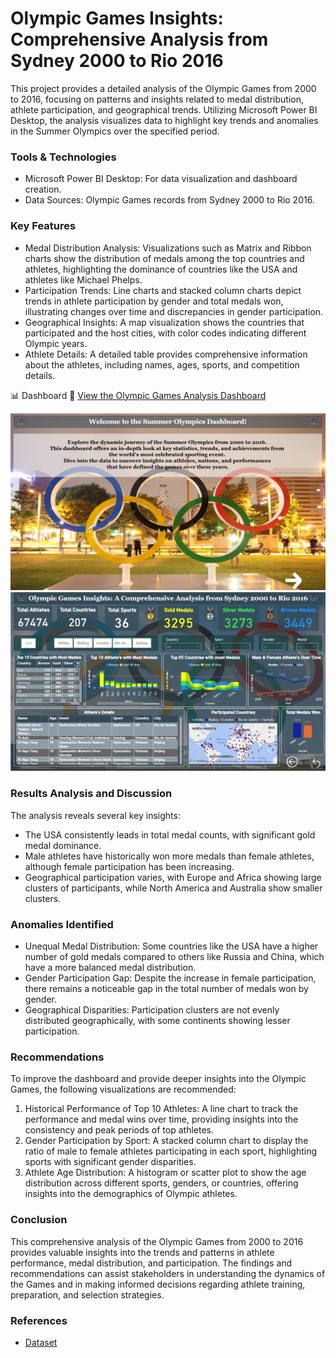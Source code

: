# Olympic Games Insights: Comprehensive Analysis from Sydney 2000 to Rio 2016

This project provides a detailed analysis of the Olympic Games from 2000 to 2016, focusing on patterns and insights related to medal distribution, athlete participation, and geographical trends. Utilizing Microsoft Power BI Desktop, the analysis visualizes data to highlight key trends and anomalies in the Summer Olympics over the specified period.

### Tools & Technologies
- Microsoft Power BI Desktop: For data visualization and dashboard creation.
- Data Sources: Olympic Games records from Sydney 2000 to Rio 2016.

### Key Features
- Medal Distribution Analysis: Visualizations such as Matrix and Ribbon charts show the distribution of medals among the top countries and athletes, highlighting the dominance of countries like the USA and athletes like Michael Phelps.
- Participation Trends: Line charts and stacked column charts depict trends in athlete participation by gender and total medals won, illustrating changes over time and discrepancies in gender participation.
- Geographical Insights: A map visualization shows the countries that participated and the host cities, with color codes indicating different Olympic years.
- Athlete Details: A detailed table provides comprehensive information about the athletes, including names, ages, sports, and competition details.

📊 Dashboard 🔗 [View the Olympic Games Analysis Dashboard](https://app.powerbi.com/groups/me/reports/d8c3ca9a-ac6f-4997-9047-a4fd725a1ff8/6776283d5227d7fc028c?experience=power-bi)

![image alt](https://github.com/Peheni01/Olympic-Games-Insights-A-Comprehensive-Analysis/blob/2740931ab739d309767c463e067096ab56d5e0f4/a.%20Dashboard.png)
![image alt](https://github.com/Peheni01/Olympic-Games-Insights-A-Comprehensive-Analysis/blob/257d888e13b9f75f36ef7465a5db331c28720112/b.%20Dashboard.png)

### Results Analysis and Discussion
The analysis reveals several key insights:
- The USA consistently leads in total medal counts, with significant gold medal dominance.
- Male athletes have historically won more medals than female athletes, although female participation has been increasing.
- Geographical participation varies, with Europe and Africa showing large clusters of participants, while North America and Australia show smaller clusters.

### Anomalies Identified
- Unequal Medal Distribution: Some countries like the USA have a higher number of gold medals compared to others like Russia and China, which have a more balanced medal distribution.
- Gender Participation Gap: Despite the increase in female participation, there remains a noticeable gap in the total number of medals won by gender.
- Geographical Disparities: Participation clusters are not evenly distributed geographically, with some continents showing lesser participation.

### Recommendations
To improve the dashboard and provide deeper insights into the Olympic Games, the following visualizations are recommended:
1. Historical Performance of Top 10 Athletes: A line chart to track the performance and medal wins over time, providing insights into the consistency and peak periods of top athletes.
2. Gender Participation by Sport: A stacked column chart to display the ratio of male to female athletes participating in each sport, highlighting sports with significant gender disparities.
3. Athlete Age Distribution: A histogram or scatter plot to show the age distribution across different sports, genders, or countries, offering insights into the demographics of Olympic athletes.

### Conclusion
This comprehensive analysis of the Olympic Games from 2000 to 2016 provides valuable insights into the trends and patterns in athlete performance, medal distribution, and participation. The findings and recommendations can assist stakeholders in understanding the dynamics of the Games and in making informed decisions regarding athlete training, preparation, and selection strategies.

### References
- [Dataset](https://figshare.com/articles/dataset/Olympic_history_longitudinal_data_scraped_from_www_sports-reference_com/6121274)

